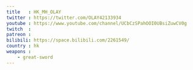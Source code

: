 ```yaml
---
title   : HK_MH_OLAY
twitter : https://twitter.com/OLAY42133934
youtube : https://www.youtube.com/channel/UCbCzSPahOOI0UBsiZuwCV0g
twitch  :
patreon :
bilibili: https://space.bilibili.com/2261549/
country : hk
weapons :
    - great-sword
---
```

